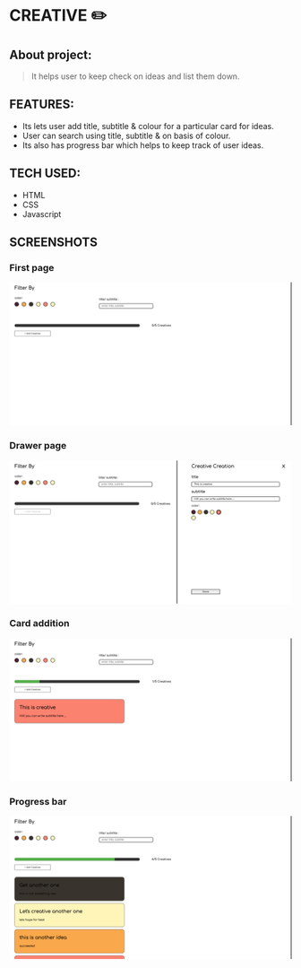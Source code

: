 
# CREATIVE ✏️ 
 ## About project:
> It helps user to keep check on ideas and list them down.
## FEATURES:
 - Its lets user add title, subtitle & colour for a particular card for ideas.
 - User can search using title, subtitle & on basis of colour.
 - Its also has progress bar which helps to keep track of user ideas.

 ## TECH USED:
 - HTML
 - CSS
 - Javascript

 ## SCREENSHOTS

### First page
![image1](https://raw.githubusercontent.com/shashwat-code/creative/master/screenshots/image4.png)
###
### Drawer page
![image2](https://raw.githubusercontent.com/shashwat-code/creative/master/screenshots/image3.png)
###
### Card addition
![image3](https://raw.githubusercontent.com/shashwat-code/creative/master/screenshots/image2.png)
###
### Progress bar
![image4](https://raw.githubusercontent.com/shashwat-code/creative/master/screenshots/image1.png)




